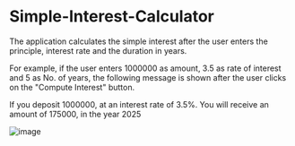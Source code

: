 # Simple-Interest-Calculator
The application calculates the simple interest after the user enters the principle, interest rate and the duration in years.

For example, if the user enters 1000000 as amount, 3.5 as rate of interest and 5 as No. of years, the following message is shown after the user clicks on the "Compute Interest" button.

If you deposit 1000000,
at an interest rate of 3.5%.
You will receive an amount of 175000,
in the year 2025

![image](https://user-images.githubusercontent.com/70846136/114293630-d15f7300-9a65-11eb-8cd8-07e7c49ed978.png)
